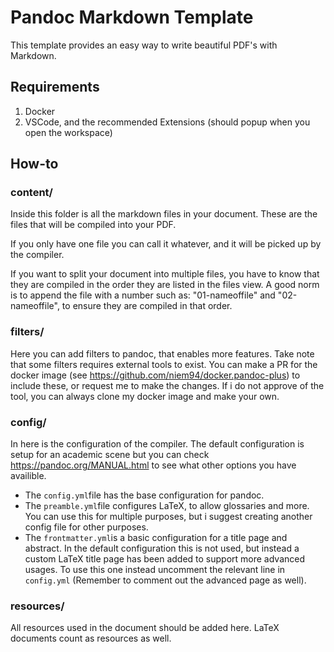 # Pandoc Markdown Template

This template provides an easy way to write beautiful PDF's with Markdown.

## Requirements

1. Docker
2. VSCode, and the recommended Extensions (should popup when you open the workspace)

## How-to

### content/

Inside this folder is all the markdown files in your document. These are the files that will be compiled into your PDF.

If you only have one file you can call it whatever, and it will be picked up by the compiler.

If you want to split your document into multiple files, you have to know that they are compiled in the order they are listed in the files view. A good norm is to append the file with a number such as: "01-nameoffile" and "02-nameoffile", to ensure they are compiled in that order.

### filters/

Here you can add filters to pandoc, that enables more features. Take note that some filters requires external tools to exist. You can make a PR for the docker image (see https://github.com/niem94/docker.pandoc-plus) to include these, or request me to make the changes. If i do not approve of the tool, you can always clone my docker image and make your own.

### config/

In here is the configuration of the compiler. The default configuration is setup for an academic scene but you can check <https://pandoc.org/MANUAL.html> to see what other options you have availible.

- The `config.yml`file has the base configuration for pandoc.
- The `preamble.yml`file configures LaTeX, to allow glossaries and more. You can use this for multiple purposes, but i suggest creating another config file for other purposes.
- The `frontmatter.yml`is a basic configuration for a title page and abstract. In the default configuration this is not used, but instead a custom LaTeX title page has been added to support more advanced usages. To use this one instead uncomment the relevant line in `config.yml` (Remember to comment out the advanced page as well).

### resources/

All resources used in the document should be added here. LaTeX documents count as resources as well.
